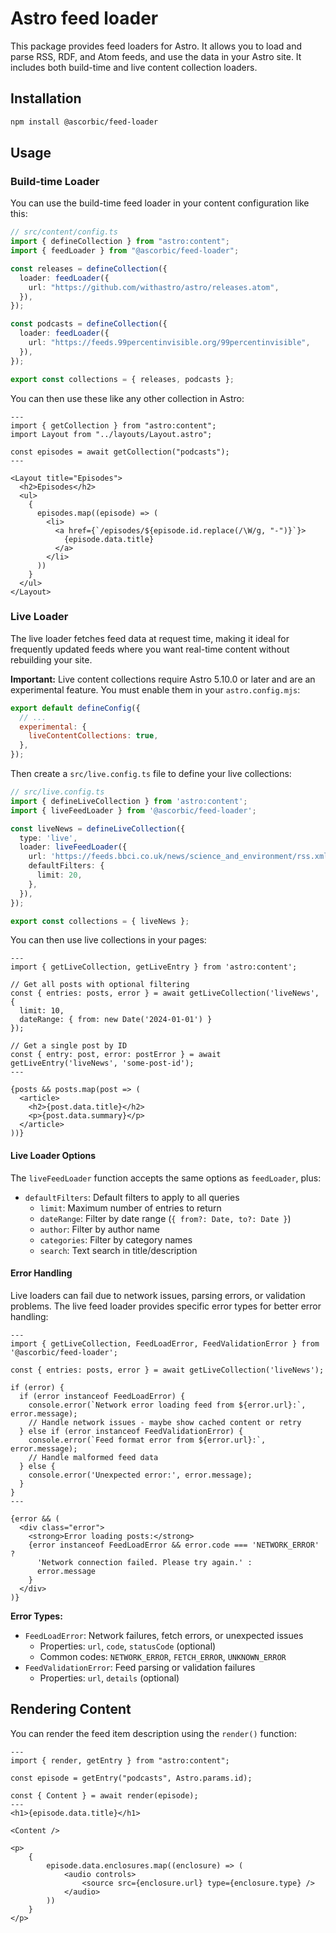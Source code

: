# Astro feed loader

This package provides feed loaders for Astro. It allows you to load and parse RSS, RDF, and Atom feeds, and use the data in your Astro site. It includes both build-time and live content collection loaders.

## Installation

```sh
npm install @ascorbic/feed-loader
```

## Usage

### Build-time Loader

You can use the build-time feed loader in your content configuration like this:

```typescript
// src/content/config.ts
import { defineCollection } from "astro:content";
import { feedLoader } from "@ascorbic/feed-loader";

const releases = defineCollection({
  loader: feedLoader({
    url: "https://github.com/withastro/astro/releases.atom",
  }),
});

const podcasts = defineCollection({
  loader: feedLoader({
    url: "https://feeds.99percentinvisible.org/99percentinvisible",
  }),
});

export const collections = { releases, podcasts };
```

You can then use these like any other collection in Astro:

```astro
---
import { getCollection } from "astro:content";
import Layout from "../layouts/Layout.astro";

const episodes = await getCollection("podcasts");
---

<Layout title="Episodes">
  <h2>Episodes</h2>
  <ul>
    {
      episodes.map((episode) => (
        <li>
          <a href={`/episodes/${episode.id.replace(/\W/g, "-")}`}>
            {episode.data.title}
          </a>
        </li>
      ))
    }
  </ul>
</Layout>
```

### Live Loader

The live loader fetches feed data at request time, making it ideal for frequently updated feeds where you want real-time content without rebuilding your site.

**Important:** Live content collections require Astro 5.10.0 or later and are an experimental feature. You must enable them in your `astro.config.mjs`:

```javascript
export default defineConfig({
  // ...
  experimental: {
    liveContentCollections: true,
  },
});
```

Then create a `src/live.config.ts` file to define your live collections:

```typescript
// src/live.config.ts
import { defineLiveCollection } from 'astro:content';
import { liveFeedLoader } from '@ascorbic/feed-loader';

const liveNews = defineLiveCollection({
  type: 'live',
  loader: liveFeedLoader({
    url: 'https://feeds.bbci.co.uk/news/science_and_environment/rss.xml',
    defaultFilters: {
      limit: 20,
    },
  }),
});

export const collections = { liveNews };
```

You can then use live collections in your pages:

```astro
---
import { getLiveCollection, getLiveEntry } from 'astro:content';

// Get all posts with optional filtering
const { entries: posts, error } = await getLiveCollection('liveNews', {
  limit: 10,
  dateRange: { from: new Date('2024-01-01') }
});

// Get a single post by ID
const { entry: post, error: postError } = await getLiveEntry('liveNews', 'some-post-id');
---

{posts && posts.map(post => (
  <article>
    <h2>{post.data.title}</h2>
    <p>{post.data.summary}</p>
  </article>
))}
```

#### Live Loader Options

The `liveFeedLoader` function accepts the same options as `feedLoader`, plus:

- `defaultFilters`: Default filters to apply to all queries
  - `limit`: Maximum number of entries to return
  - `dateRange`: Filter by date range (`{ from?: Date, to?: Date }`)
  - `author`: Filter by author name
  - `categories`: Filter by category names
  - `search`: Text search in title/description

#### Error Handling

Live loaders can fail due to network issues, parsing errors, or validation problems. The live feed loader provides specific error types for better error handling:

```astro
---
import { getLiveCollection, FeedLoadError, FeedValidationError } from '@ascorbic/feed-loader';

const { entries: posts, error } = await getLiveCollection('liveNews');

if (error) {
  if (error instanceof FeedLoadError) {
    console.error(`Network error loading feed from ${error.url}:`, error.message);
    // Handle network issues - maybe show cached content or retry
  } else if (error instanceof FeedValidationError) {
    console.error(`Feed format error from ${error.url}:`, error.message);
    // Handle malformed feed data
  } else {
    console.error('Unexpected error:', error.message);
  }
}
---

{error && (
  <div class="error">
    <strong>Error loading posts:</strong> 
    {error instanceof FeedLoadError && error.code === 'NETWORK_ERROR' ? 
      'Network connection failed. Please try again.' : 
      error.message
    }
  </div>
)}
```

**Error Types:**
- `FeedLoadError`: Network failures, fetch errors, or unexpected issues
  - Properties: `url`, `code`, `statusCode` (optional)
  - Common codes: `NETWORK_ERROR`, `FETCH_ERROR`, `UNKNOWN_ERROR`
- `FeedValidationError`: Feed parsing or validation failures
  - Properties: `url`, `details` (optional)

## Rendering Content

You can render the feed item description using the `render()` function:

```astro
---
import { render, getEntry } from "astro:content";

const episode = getEntry("podcasts", Astro.params.id);

const { Content } = await render(episode);
---
<h1>{episode.data.title}</h1>

<Content />

<p>
	{
		episode.data.enclosures.map((enclosure) => (
			<audio controls>
				<source src={enclosure.url} type={enclosure.type} />
			</audio>
		))
	}
</p>

```
